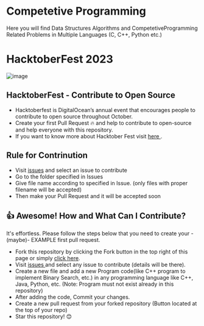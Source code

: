 # Competetive Programming

Here you will find Data Structures Algorithms and CompetetiveProgramming  Related Problems in Multiple Languages (C, C++, Python etc.)

# HacktoberFest 2023
![image](https://miro.medium.com/v2/resize:fit:1100/format:webp/1*-QXDiWByW0DozxYYWh_X2g.png)

## HacktoberFest - Contribute to Open Source

* Hacktoberfest is DigitalOcean’s annual event that encourages people to contribute to open source throughout October.
* Create  your first Pull Request :fire: and help to contribute to open-source and help everyone with this repository.
* If you want to know more about Hacktober Fest visit <a href="https://hacktoberfest.com/about/"> here </a>.

## Rule for Contrinution
* Visit <a href="https://github.com/saptarshisarkar20/Hacktoberfest2023/issues">issues</a> and select an issue to contribute
* Go to the folder specified in Issues
* Give file name according to specified in Issue. (only files with proper filename will be accepted)
* Then make your Pull Request and it will be accepted soon

## :thumbsup: Awesome! How and What Can I Contribute?
It's effortless. Please follow the steps below that you need to create your -(maybe)- EXAMPLE first pull request.

* Fork this repository by clicking the Fork button in the top right of this page or simply <a href="https://github.com/saptarshisarkar20/Hacktoberfest2023/fork">click here</a>.
* Visit <a href="https://github.com/saptarshisarkar20/Hacktoberfest2023/issues"> issues </a> and select any issue to contribute (details will be there).
* Create a new file and add a new Program code(like C++ program to implement Binary Search, etc.) in any programming language like C++, Java, Python, etc. (Note: Program must not exist already in this repository)
* After adding the code, Commit your changes.
* Create a new pull request from your forked repository (Button located at the top of your repo)
* Star this repository! :blush:

